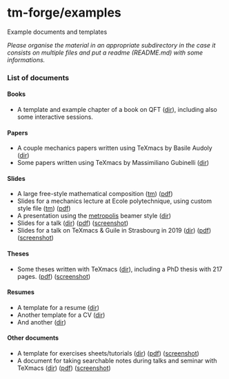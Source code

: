 # tm-forge/examples

Example documents and templates

_Please organise the material in an appropriate subdirectory in the case it consists on multiple files and put a readme (README.md) with some informations._

### List of documents
#### Books
* A template and example chapter of a book on QFT ([dir](./books/book_qft/)), including also some interactive sessions.
#### Papers
* A couple mechanics papers written using TeXmacs by Basile Audoly ([dir](./papers/papers-audoly/))
* Some papers written using TeXmacs by Massimiliano Gubinelli  ([dir](./papers/papers-gubinelli/))
#### Slides
* A large free-style mathematical composition ([tm](.slides/math-diagram-frontisi/math-diagram-frontisi.tm)) ([pdf](./slides/math-diagram-frontisi/math-diagram-frontisi.pdf))
* Slides for a mechanics lecture at Ecole polytechnique, using custom style file ([tm](./slides/lecture-slides-audoly/amphi08_tm.tm)) ([pdf](./slides/lecture-slides-audoly/amphi08_tm.pdf))
* A presentation using the [metropolis](../styles/beamer/metropolis) beamer style ([dir](./slides/slides-meyer-cdt))
* Slides for a talk ([dir](./slides/slides-gubinelli-eth)) ([pdf](./slides/slides-gubinelli-eth/talk-eth-2020.pdf)) ([screenshot](./slides/slides-gubinelli-eth/screenshot.png))
* Slides for a talk on TeXmacs & Guile in Strasbourg in 2019 ([dir](./slides//talk-texmacs-guile)) ([pdf](./slides//talk-texmacs-guile/talk-texmacs-guile-strasbourg-june-2019.pdf)) ([screenshot](./slides//talk-texmacs-guile/screenshot.png))
#### Theses
* Some theses written with TeXmacs ([dir](./theses/other-examples/)), including a PhD thesis with 217 pages.
  ([pdf](./slides/slides-meyer-cdt/example-slides-meyer-cdt.pdf)) ([screenshot](./slides/slides-meyer-cdt/screenshot.png))
#### Resumes
* A template for a resume ([dir](./resumes/resume-template/))
* Another template for a CV ([dir](./resumes/cv-altmejd/))
* And another ([dir](.resumes/kjh-vita/))
#### Other documents
* A template for exercises sheets/tutorials ([dir](./other-examples/exercises-template)) ([pdf](./other-examples/exercises-template/exercises-template.pdf)) ([screenshot](./other-examples/exercises-template/exercises-template.png))
* A document for taking searchable notes during talks and seminar with TeXmacs ([dir](.other-examples/seminar-journal)) ([pdf](./other-examples/seminar-journal/seminar-journal-demo.pdf)) ([screenshot](./other-examples/seminar-journal/screenshot.png))
 
 
  
   
  
  




